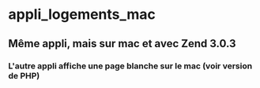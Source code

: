 # appli_logements_mac

## Même appli, mais sur mac et avec Zend 3.0.3
### L'autre appli affiche une page blanche sur le mac (voir version de PHP)

